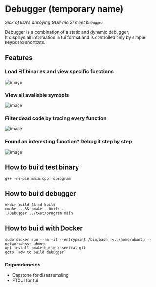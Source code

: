 # Debugger (temporary name)
*Sick of IDA's annoying GUI? me 2! meet `Debugger`*

Debugger is a combination of a static and dynamic debugger,<br>
It displays all information in tui format and is controlled only by simple keyboard shortcuts.
## Features
### Load Elf binaries and view specific functions
![image](https://github.com/user-attachments/assets/ca2c7847-c0ec-478d-89fc-5d5a7647e54a)

### View all avaliable symbols
![image](https://github.com/user-attachments/assets/35086e4b-dc63-4b17-8fb0-7845bc4dbabf)

### Filter dead code by tracing every function
![image](https://github.com/user-attachments/assets/79d1e720-ad1a-4b80-ab52-bf7085a37597)

### Found an interesting function? Debug it step by step
![image](https://github.com/user-attachments/assets/cd11029d-f9ea-4045-909f-6ee777d18e12)


## How to build test binary
```console
g++ -no-pie main.cpp -oprogram
```
## How to build debugger
```console
mkdir build && cd build
cmake .. && cmake --build .
./Debugger ../test/program main
```
## How to build with Docker
```console
sudo docker run --rm -it --entrypoint /bin/bash -v.:/home/ubuntu --network=host ubuntu
apt install cmake build-essential git
goto `How to build debugger`
```

### Dependencies
* Capstone for disassembling
* FTXUI for tui
